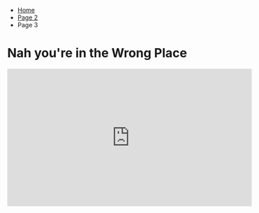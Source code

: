 <ul class="breadcrumb">
  <li><a href="index.html">Home</a></li>
  <li><a href="page2.html">Page 2</a></li>
  <li>Page 3</li>
</ul>



<h1>Nah you're in the Wrong Place</h1>


<iframe width="560" height="315" src="https://www.youtube.com/embed/Av1l6q7jfrM?ecver=1" frameborder="0" gesture="media" allowfullscreen></iframe>
